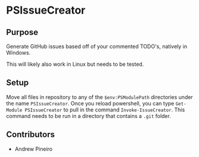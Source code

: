 # PSIssueCreator

## Purpose
Generate GitHub issues based off of your commented TODO's, natively in Windows.

This will likely also work in Linux but needs to be tested.


## Setup

Move all files in repository to any of the `$env:PSModulePath` directories under the name `PSIssueCreator`. Once you reload powershell, you can type `Get-Module PSIssueCreator` to pull in the command `Invoke-IssueCreator`. This command needs to be run in a directory that contains a `.git` folder.

## Contributors
* Andrew Pineiro